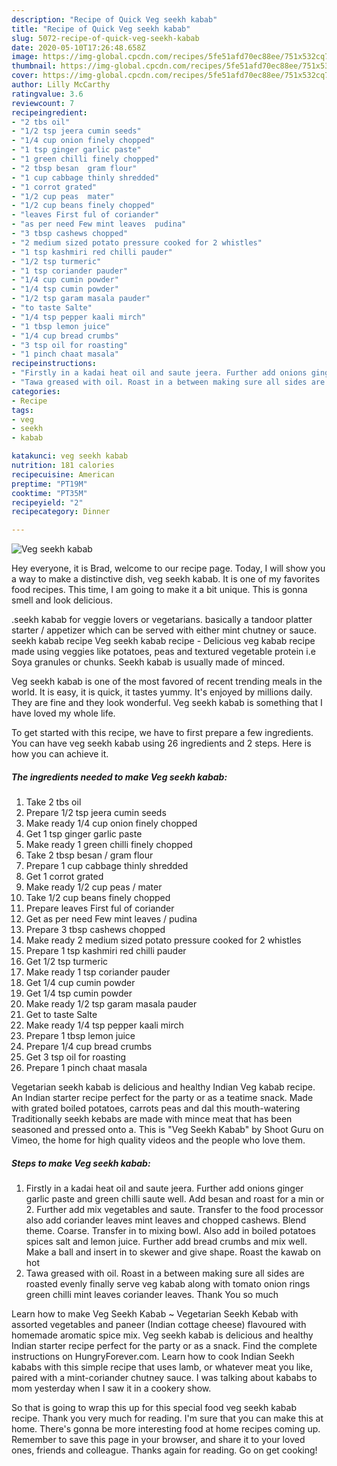 ```yaml
---
description: "Recipe of Quick Veg seekh kabab"
title: "Recipe of Quick Veg seekh kabab"
slug: 5072-recipe-of-quick-veg-seekh-kabab
date: 2020-05-10T17:26:48.658Z
image: https://img-global.cpcdn.com/recipes/5fe51afd70ec88ee/751x532cq70/veg-seekh-kabab-recipe-main-photo.jpg
thumbnail: https://img-global.cpcdn.com/recipes/5fe51afd70ec88ee/751x532cq70/veg-seekh-kabab-recipe-main-photo.jpg
cover: https://img-global.cpcdn.com/recipes/5fe51afd70ec88ee/751x532cq70/veg-seekh-kabab-recipe-main-photo.jpg
author: Lilly McCarthy
ratingvalue: 3.6
reviewcount: 7
recipeingredient:
- "2 tbs oil"
- "1/2 tsp jeera cumin seeds"
- "1/4 cup onion finely chopped"
- "1 tsp ginger garlic paste"
- "1 green chilli finely chopped"
- "2 tbsp besan  gram flour"
- "1 cup cabbage thinly shredded"
- "1 corrot grated"
- "1/2 cup peas  mater"
- "1/2 cup beans finely chopped"
- "leaves First ful of coriander"
- "as per need Few mint leaves  pudina"
- "3 tbsp cashews chopped"
- "2 medium sized potato pressure cooked for 2 whistles"
- "1 tsp kashmiri red chilli pauder"
- "1/2 tsp turmeric"
- "1 tsp coriander pauder"
- "1/4 cup cumin powder"
- "1/4 tsp cumin powder"
- "1/2 tsp garam masala pauder"
- "to taste Salte"
- "1/4 tsp pepper kaali mirch"
- "1 tbsp lemon juice"
- "1/4 cup bread crumbs"
- "3 tsp oil for roasting"
- "1 pinch chaat masala"
recipeinstructions:
- "Firstly in a kadai heat oil and saute jeera. Further add onions ginger garlic paste and green chilli saute well. Add besan and roast for a min or 2. Further add mix vegetables and saute. Transfer to the food processor also add coriander leaves mint leaves and chopped cashews. Blend theme. Coarse. Transfer in to mixing bowl. Also add in boiled potatoes spices salt and lemon juice. Further add bread crumbs and mix well. Make a ball and insert in to skewer and give shape. Roast the kawab on hot"
- "Tawa greased with oil. Roast in a between making sure all sides are roasted evenly finally serve veg kabab along with tomato onion rings green chilli mint leaves coriander leaves. Thank You so much"
categories:
- Recipe
tags:
- veg
- seekh
- kabab

katakunci: veg seekh kabab 
nutrition: 181 calories
recipecuisine: American
preptime: "PT19M"
cooktime: "PT35M"
recipeyield: "2"
recipecategory: Dinner

---
```



![Veg seekh kabab](https://img-global.cpcdn.com/recipes/5fe51afd70ec88ee/751x532cq70/veg-seekh-kabab-recipe-main-photo.jpg)

Hey everyone, it is Brad, welcome to our recipe page. Today, I will show you a way to make a distinctive dish, veg seekh kabab. It is one of my favorites food recipes. This time, I am going to make it a bit unique. This is gonna smell and look delicious.

.seekh kabab for veggie lovers or vegetarians. basically a tandoor platter starter / appetizer which can be served with either mint chutney or sauce. seekh kabab recipe Veg seekh kabab recipe - Delicious veg kabab recipe made using veggies like potatoes, peas and textured vegetable protein i.e Soya granules or chunks. Seekh kabab is usually made of minced.

Veg seekh kabab is one of the most favored of recent trending meals in the world. It is easy, it is quick, it tastes yummy. It's enjoyed by millions daily. They are fine and they look wonderful. Veg seekh kabab is something that I have loved my whole life.


To get started with this recipe, we have to first prepare a few ingredients. You can have veg seekh kabab using 26 ingredients and 2 steps. Here is how you can achieve it.

<!--inarticleads1-->

##### The ingredients needed to make Veg seekh kabab:

1. Take 2 tbs oil
1. Prepare 1/2 tsp jeera cumin seeds
1. Make ready 1/4 cup onion finely chopped
1. Get 1 tsp ginger garlic paste
1. Make ready 1 green chilli finely chopped
1. Take 2 tbsp besan / gram flour
1. Prepare 1 cup cabbage thinly shredded
1. Get 1 corrot grated
1. Make ready 1/2 cup peas / mater
1. Take 1/2 cup beans finely chopped
1. Prepare leaves First ful of coriander
1. Get as per need Few mint leaves / pudina
1. Prepare 3 tbsp cashews chopped
1. Make ready 2 medium sized potato pressure cooked for 2 whistles
1. Prepare 1 tsp kashmiri red chilli pauder
1. Get 1/2 tsp turmeric
1. Make ready 1 tsp coriander pauder
1. Get 1/4 cup cumin powder
1. Get 1/4 tsp cumin powder
1. Make ready 1/2 tsp garam masala pauder
1. Get to taste Salte
1. Make ready 1/4 tsp pepper kaali mirch
1. Prepare 1 tbsp lemon juice
1. Prepare 1/4 cup bread crumbs
1. Get 3 tsp oil for roasting
1. Prepare 1 pinch chaat masala


Vegetarian seekh kabab is delicious and healthy Indian Veg kabab recipe. An Indian starter recipe perfect for the party or as a teatime snack. Made with grated boiled potatoes, carrots peas and dal this mouth-watering Traditionally seekh kebabs are made with mince meat that has been seasoned and pressed onto a. This is &#34;Veg Seekh Kabab&#34; by Shoot Guru on Vimeo, the home for high quality videos and the people who love them. 

<!--inarticleads2-->

##### Steps to make Veg seekh kabab:

1. Firstly in a kadai heat oil and saute jeera. Further add onions ginger garlic paste and green chilli saute well. Add besan and roast for a min or 2. Further add mix vegetables and saute. Transfer to the food processor also add coriander leaves mint leaves and chopped cashews. Blend theme. Coarse. Transfer in to mixing bowl. Also add in boiled potatoes spices salt and lemon juice. Further add bread crumbs and mix well. Make a ball and insert in to skewer and give shape. Roast the kawab on hot
1. Tawa greased with oil. Roast in a between making sure all sides are roasted evenly finally serve veg kabab along with tomato onion rings green chilli mint leaves coriander leaves. Thank You so much


Learn how to make Veg Seekh Kabab ~ Vegetarian Seekh Kebab with assorted vegetables and paneer (Indian cottage cheese) flavoured with homemade aromatic spice mix. Veg seekh kabab is delicious and healthy Indian starter recipe perfect for the party or as a snack. Find the complete instructions on HungryForever.com. Learn how to cook Indian Seekh kababs with this simple recipe that uses lamb, or whatever meat you like, paired with a mint-coriander chutney sauce. I was talking about kababs to mom yesterday when I saw it in a cookery show. 

So that is going to wrap this up for this special food veg seekh kabab recipe. Thank you very much for reading. I'm sure that you can make this at home. There's gonna be more interesting food at home recipes coming up. Remember to save this page in your browser, and share it to your loved ones, friends and colleague. Thanks again for reading. Go on get cooking!
